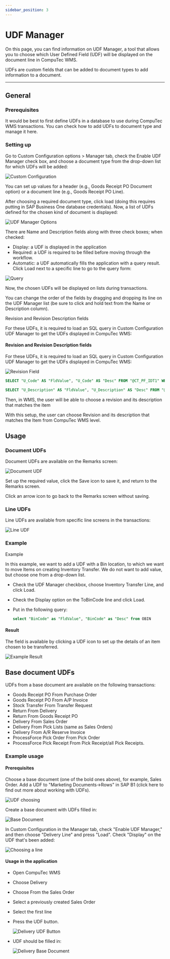 ```yaml
---
sidebar_position: 3
---
```


# UDF Manager

On this page, you can find information on UDF Manager, a tool that allows you to choose which User Defined Field (UDF) will be displayed on the document line in CompuTec WMS.

UDFs are custom fields that can be added to document types to add information to a document.

---

## General

### Prerequisites

It would be best to first define UDFs in a database to use during CompuTec WMS transactions. You can check how to add UDFs to document type and manage it here.

### Setting up

Go to Custom Configuration options > Manager tab, check the Enable UDF Manager check box, and choose a document type from the drop-down list for which UDFs will be added:

![Custom Configuration](./media/custom-config-option.webp)

You can set up values for a header (e.g., Goods Receipt PO Document option) or a document line (e.g., Goods Receipt PO Line).

After choosing a required document type, click load (doing this requires putting in SAP Business One database credentials). Now, a list of UDFs defined for the chosen kind of document is displayed:

![UDF Manager Options](./media/udf-manager-options.webp)

There are Name and Description fields along with three check boxes; when checked:

- Display: a UDF is displayed in the application
- Required: a UDF is required to be filled before moving through the workflow.
- Automatic: a UDF automatically fills the application with a query result. Click Load next to a specific line to go to the query form:

![Query](./media/query.webp)

Now, the chosen UDFs will be displayed on lists during transactions.

You can change the order of the fields by dragging and dropping its line on the UDF Manager list (be sure to click and hold text from the Name or Description column).

Revision and Revision Description fields

For these UDFs, it is required to load an SQL query in Custom Configuration UDF Manager to get the UDFs displayed in CompuTec WMS:

#### Revision and Revision Description fields

For these UDFs, it is required to load an SQL query in Custom Configuration UDF Manager to get the UDFs displayed in CompuTec WMS:

![Revision Field](./media/revision-field.webp)

```sql
SELECT "U_Code" AS "FldValue", "U_Code" AS "Desc" FROM "@CT_PF_IDT1" WHERE "U_ParentItemCode" = @ItemCode
```

```sql
SELECT "U_Description" AS "FldValue", "U_Description" AS "Desc" FROM "@CT_PF_IDT1" WHERE "U_ParentItemCode" = @ItemCode
```

Then, in WMS, the user will be able to choose a revision and its description that matches the item

With this setup, the user can choose Revision and its description that matches the Item from CompuTec WMS level.

## Usage

### Document UDFs

Document UDFs are available on the Remarks screen:

![Document UDF](./media/document-udf.webp)

Set up the required value, click the Save icon to save it, and return to the Remarks screen.

Click an arrow icon to go back to the Remarks screen without saving.

### Line UDFs

Line UDFs are available from specific line screens in the transactions:

![Line UDF](./media/line-udf.webp)

### Example

Example

In this example, we want to add a UDF with a Bin location, to which we want to move Items on creating Inventory Transfer. We do not want to add value, but choose one from a drop-down list.

- Check the UDF Manager checkbox, choose Inventory Transfer Line, and click Load.
- Check the Display option on the ToBinCode line and click Load.
- Put in the following query:

    ```sql
    select "BinCode" as "FldValue", "BinCode" as "Desc" from OBIN
    ```

#### Result

The field is available by clicking a UDF icon to set up the details of an item chosen to be transferred.

![Example Result](./media/example-result.webp)

## Base document UDFs

UDFs from a base document are available on the following transactions:

- Goods Receipt PO From Purchase Order
- Goods Receipt PO From A/P Invoice
- Stock Transfer From Transfer Request
- Return From Delivery
- Return From Goods Receipt PO
- Delivery From Sales Order
- Delivery From Pick Lists (same as Sales Orders)
- Delivery From A/R Reserve Invoice
- ProcessForce Pick Order From Pick Order
- ProcessForce Pick Receipt From Pick Receipt/all Pick Receipts.

### Example usage

#### Prerequisites

Choose a base document (one of the bold ones above), for example, Sales Order.
Add a UDF to "Marketing Documents->Rows" in SAP B1 (click here to find out more about working with UDFs).

![UDF choosing](./media/udf-choosing.webp)

Create a base document with UDFs filled in:

![Base Document](./media/base-document.webp)

In Custom Configuration in the Manager tab, check "Enable UDF Manager," and then choose "Delivery Line" and press "Load". Check "Display" on the UDF that's been added:

![Choosing a line](./media/manager-choosing-delivery-line.webp)

#### Usage in the application

- Open CompuTec WMS
- Choose Delivery
- Choose From the Sales Order
- Select a previously created Sales Order
- Select the first line
- Press the UDF button.

    ![Delivery UDF Button](./media/delivery-udf-button.webp)
- UDF should be filled in:

    ![Delivery Base Document](./media/delivery-base-document-udf.webp)
